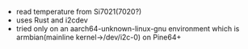 * read temperature from Si7021(7020?)
* uses Rust and i2cdev
* tried only on an aarch64-unknown-linux-gnu environment which is armbian(mainline kernel->/dev/i2c-0) on Pine64+
